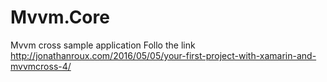 # Mvvm.Core
Mvvm cross sample application
Follo the link http://jonathanroux.com/2016/05/05/your-first-project-with-xamarin-and-mvvmcross-4/
